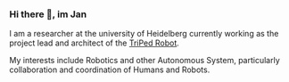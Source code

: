 ### Hi there 👋, im Jan

I am a researcher at the university of Heidelberg currently working as the project lead and architect of the [TriPed Robot](https://github.com/TriPed-Robot).

My interests include Robotics and other Autonomous System, particularly collaboration and coordination of Humans and Robots.
<!--
**liquidcronos/liquidcronos** is a ✨ _special_ ✨ repository because its `README.md` (this file) appears on your GitHub profile.

Here are some ideas to get you started:

- 🔭 I’m currently working on ...
- 🌱 I’m currently learning ...
- 👯 I’m looking to collaborate on ...
- 🤔 I’m looking for help with ...
- 💬 Ask me about ...
- 📫 How to reach me: ...
- 😄 Pronouns: ...
- ⚡ Fun fact: ...
-->

